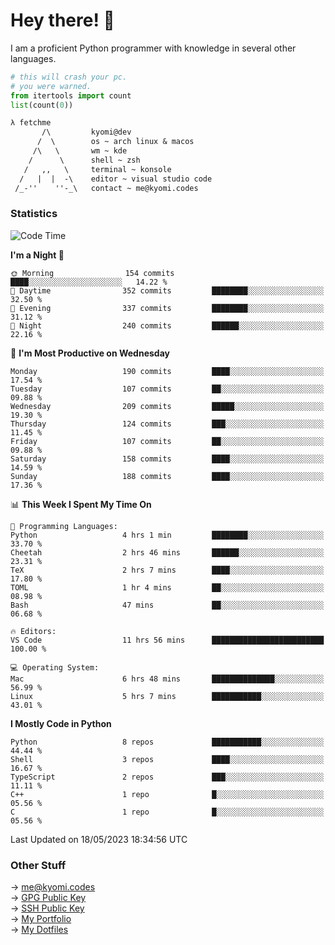 # Hey there! 👋

I am a proficient Python programmer with knowledge in several other languages.

```py
# this will crash your pc.
# you were warned.
from itertools import count
list(count(0))
```

```txt
λ fetchme
       /\         kyomi@dev
      /  \        os ~ arch linux & macos
     /\   \       wm ~ kde
    /      \      shell ~ zsh
   /   ,,   \     terminal ~ konsole
  /   |  |  -\    editor ~ visual studio code
 /_-''    ''-_\   contact ~ me@kyomi.codes
```

### Statistics
<!--START_SECTION:waka-->
![Code Time](http://img.shields.io/badge/Code%20Time-81%20hrs%2053%20mins-blue)

**I'm a Night 🦉**

```text
🌞 Morning                154 commits         ████░░░░░░░░░░░░░░░░░░░░░   14.22 %
🌆 Daytime                352 commits         ████████░░░░░░░░░░░░░░░░░   32.50 %
🌃 Evening                337 commits         ████████░░░░░░░░░░░░░░░░░   31.12 %
🌙 Night                  240 commits         ██████░░░░░░░░░░░░░░░░░░░   22.16 %
```
📅 **I'm Most Productive on Wednesday**

```text
Monday                   190 commits         ████░░░░░░░░░░░░░░░░░░░░░   17.54 %
Tuesday                  107 commits         ██░░░░░░░░░░░░░░░░░░░░░░░   09.88 %
Wednesday                209 commits         █████░░░░░░░░░░░░░░░░░░░░   19.30 %
Thursday                 124 commits         ███░░░░░░░░░░░░░░░░░░░░░░   11.45 %
Friday                   107 commits         ██░░░░░░░░░░░░░░░░░░░░░░░   09.88 %
Saturday                 158 commits         ████░░░░░░░░░░░░░░░░░░░░░   14.59 %
Sunday                   188 commits         ████░░░░░░░░░░░░░░░░░░░░░   17.36 %
```


📊 **This Week I Spent My Time On**

```text
💬 Programming Languages:
Python                   4 hrs 1 min         ████████░░░░░░░░░░░░░░░░░   33.70 %
Cheetah                  2 hrs 46 mins       ██████░░░░░░░░░░░░░░░░░░░   23.31 %
TeX                      2 hrs 7 mins        ████░░░░░░░░░░░░░░░░░░░░░   17.80 %
TOML                     1 hr 4 mins         ██░░░░░░░░░░░░░░░░░░░░░░░   08.98 %
Bash                     47 mins             ██░░░░░░░░░░░░░░░░░░░░░░░   06.68 %

🔥 Editors:
VS Code                  11 hrs 56 mins      █████████████████████████   100.00 %

💻 Operating System:
Mac                      6 hrs 48 mins       ██████████████░░░░░░░░░░░   56.99 %
Linux                    5 hrs 7 mins        ███████████░░░░░░░░░░░░░░   43.01 %
```

**I Mostly Code in Python**

```text
Python                   8 repos             ███████████░░░░░░░░░░░░░░   44.44 %
Shell                    3 repos             ████░░░░░░░░░░░░░░░░░░░░░   16.67 %
TypeScript               2 repos             ███░░░░░░░░░░░░░░░░░░░░░░   11.11 %
C++                      1 repo              █░░░░░░░░░░░░░░░░░░░░░░░░   05.56 %
C                        1 repo              █░░░░░░░░░░░░░░░░░░░░░░░░   05.56 %
```




 Last Updated on 18/05/2023 18:34:56 UTC
<!--END_SECTION:waka-->

### Other Stuff

→ [me@kyomi.codes](mailto:me@kyomi.codes)\
→ [GPG Public Key](https://github.com/bitterteriyaki.gpg)\
→ [SSH Public Key](https://github.com/bitterteriyaki.keys)\
→ [My Portfolio](https://kyomi.codes)\
→ [My Dotfiles](https://github.com/bitterteriyaki/dotfiles)
